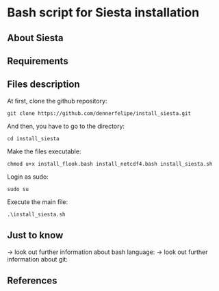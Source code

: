 # Bash script for Siesta installation

## About Siesta

## Requirements

## Files description

At first, clone the github repository:

```
git clone https://github.com/dennerfelipe/install_siesta.git 
```

And then, you have to go to the directory:

```
cd install_siesta
```

Make the files executable:

```
chmod u+x install_flook.bash install_netcdf4.bash install_siesta.sh  
```

Login as sudo:

```
sudo su
```

Execute the main file:

```
.\install_siesta.sh  
```
## Just to know

→ look out further information about bash language:
→ look out further information about git: 

## References 

